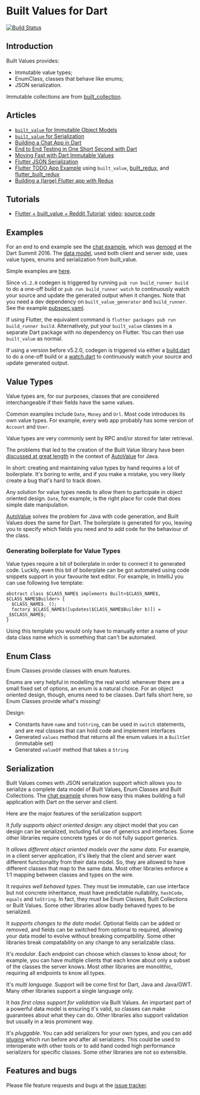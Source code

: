 # Built Values for Dart
[![Build Status](https://travis-ci.org/google/built_value.dart.svg?branch=master)](https://travis-ci.org/google/built_value.dart)
## Introduction

Built Values provides:

- Immutable value types;
- EnumClass, classes that behave like enums;
- JSON serialization.

Immutable collections are from
[built_collection](https://github.com/google/built_collection.dart#built-collections-for-dart).

## Articles

- [`built_value` for Immutable Object Models](https://medium.com/@davidmorgan_14314/darts-built-value-for-immutable-object-models-83e2497922d4#.48dyezxcl)
- [`built_value` for Serialization](https://medium.com/@davidmorgan_14314/darts-built-value-for-serialization-f5db9d0f4159#.h12y94wu7)
- [Building a Chat App in Dart](https://medium.com/@davidmorgan_14314/building-a-chat-app-in-dart-815fcd0e5a31#.ku4vtbmk2)
- [End to End Testing in One Short Second with Dart](https://medium.com/@davidmorgan_14314/end-to-end-testing-in-one-short-second-with-dart-e699c8146fd6#.c7xfxohg4)
- [Moving Fast with Dart Immutable Values](https://medium.com/@davidmorgan_14314/moving-fast-with-dart-immutable-values-1e717925fafb)
- [Flutter JSON Serialization](https://aloisdeniel.github.io/flutter-json-serialization/)
- [Flutter TODO App Example](https://gitlab.com/brianegan/flutter_architecture_samples/tree/master/example/built_redux)
  using `built_value`, [built_redux](https://pub.dartlang.org/packages/built_redux), and [flutter_built_redux](https://pub.dartlang.org/packages/flutter_built_redux)
- [Building a (large) Flutter app with Redux](https://hillelcoren.com/2018/06/01/building-a-large-flutter-app-with-redux/)

## Tutorials

 - [Flutter + built_value + Reddit Tutorial](https://steemit.com/utopian-io/@tensor/building-immutable-models-with-built-value-and-built-collection-in-dart-s-flutter-framework);
   [video](https://www.youtube.com/watch?v=hNbOSSgpneI);
   [source code](https://github.com/tensor-programming/built_flutter_tutorial)

## Examples

For an end to end example see the
[chat example](https://github.com/google/built_value.dart/tree/master/chat_example), which was
[demoed](https://www.youtube.com/watch?v=TMeJxWltoVo) at the Dart Summit 2016.
The
[data model](https://github.com/google/built_value.dart/blob/master/chat_example/lib/data_model/data_model.dart),
used both client and server side, uses value types, enums and serialization from
built_value.

Simple examples are
[here](https://github.com/google/built_value.dart/tree/master/example/lib/example.dart).

Since `v5.2.0` codegen is triggered by running `pub run build_runner build` to
do a one-off build or `pub run build_runner watch` to continuously watch your
source and update the generated output when it changes. Note that you need a
dev dependency on `built_value_generator` and `build_runner`. See the example
[pubspec.yaml](https://github.com/google/built_value.dart/blob/master/example/pubspec.yaml).

If using Flutter, the equivalent command is `flutter packages pub run build_runner build`.
Alternatively, put your `built_value` classes in a separate Dart package with no dependency
on Flutter. You can then use `built_value` as normal.

If using a version before v5.2.0, codegen is triggered via either a
[build.dart](https://github.com/google/built_value.dart/blob/92783c27a08ac3c73f28bb08736b9d4a30fa3b7e/example/tool/build.dart)
to do a one-off build or a
[watch.dart](https://github.com/google/built_value.dart/blob/92783c27a08ac3c73f28bb08736b9d4a30fa3b7e/example/tool/watch.dart)
to continuously watch your source and update generated output.

## Value Types

Value types are, for our purposes, classes that are considered
interchangeable if their fields have the same values.

Common examples include `Date`, `Money` and `Url`. Most code introduces
its own value types. For example, every web app probably has some
version of `Account` and `User`.

Value types are very commonly sent by RPC and/or stored for later
retrieval.

The problems that led to the creation of the Built Value library have
been
[discussed at great length](https://docs.google.com/presentation/d/14u_h-lMn7f1rXE1nDiLX0azS3IkgjGl5uxp5jGJ75RE/edit)
in the context of
[AutoValue](https://github.com/google/auto/tree/master/value#autovalue)
for Java.

In short: creating and maintaining value types by hand requires a lot of
boilerplate. It's boring to write, and if you make a mistake, you very
likely create a bug that's hard to track down.

Any solution for value types needs to allow them to participate in object
oriented design. `Date`, for example, is the right place for code that
does simple date manipulation.

[AutoValue](https://github.com/google/auto/tree/master/value#autovalue)
solves the problem for Java with code generation, and Built Values does
the same for Dart. The boilerplate is generated for you, leaving you to
specify which fields you need and to add code for the behaviour of the
class.

### Generating boilerplate for Value Types

Value types require a bit of boilerplate in order to connect it to generated
code. Luckily, even this bit of boilerplate can be got automated using code
snippets support in your favourite text editor. For example, in IntelliJ you
can use following live template:

```
abstract class $CLASS_NAME$ implements Built<$CLASS_NAME$, $CLASS_NAME$Builder> {
  $CLASS_NAME$._();
  factory $CLASS_NAME$([updates($CLASS_NAME$Builder b)]) = _$$CLASS_NAME$;
}
```

Using this template you would only have to manually enter a name of your data
class name which is something that can't be automated.

## Enum Class

Enum Classes provide classes with enum features.

Enums are very helpful in modelling the real world: whenever there are a
small fixed set of options, an enum is a natural choice. For an object
oriented design, though, enums need to be classes. Dart falls short here,
so Enum Classes provide what's missing!

Design:

- Constants have `name` and `toString`, can be used in `switch` statements,
  and are real classes that can hold code and implement interfaces
- Generated `values` method that returns all the enum values in a `BuiltSet` (immutable set)
- Generated `valueOf` method that takes a `String`

## Serialization

Built Values comes with JSON serialization support which allows you to
serialize a complete data model of Built Values, Enum Classes and
Built Collections. The
[chat example](https://github.com/google/built_value.dart/tree/master/chat_example) shows 
how easy this makes building a full application with Dart on the server and
client.

Here are the major features of the serialization support:

It _fully supports object oriented design_: any object model that you can 
design can be serialized, including full use of generics and interfaces.
Some other libraries require concrete types or do not fully support generics.

It _allows different object oriented models over the same data_. For
example, in a client server application, it's likely that the client and server
want different functionality from their data model. So, they are allowed to have
different classes that map to the same data. Most other libraries enforce a 1:1
mapping between classes and types on the wire.

It _requires well behaved types_. They must be immutable, can use
interface but not concrete inheritance, must have predictable nullability,
`hashCode`, `equals` and `toString`. In fact, they must be Enum Classes, Built
Collections or Built Values. Some other libraries allow badly behaved types to
be serialized.

It _supports changes to the data model_. Optional fields can be added or
removed, and fields can be switched from optional to required, allowing your
data model to evolve without breaking compatbility. Some other libraries break
compatability on any change to any serializable class.

It's _modular_. Each endpoint can choose which classes to know about;
for example, you can have multiple clients that each know about only a subset of
the classes the server knows. Most other libraries are monolithic, requiring all
endpoints to know all types.

It's _multi language_. Support will be come first for Dart, Java and
Java/GWT. Many other libraries support a single language only.

It _has first class support for validation_ via Built Values. An important 
part of a powerful data model is ensuring it's valid, so classes can make
guarantees about what they can do. Other libraries also support validation
but usually in a less prominent way.

It's _pluggable_. You can add serializers for your own types, and you can add
[plugins](https://github.com/google/built_value.dart/blob/master/built_value/lib/standard_json_plugin.dart)
which run before and after all serializers. This could be used to
interoperate with other tools or to add hand coded high performance serializers
for specific classes. Some other libraries are not so extensible.

## Features and bugs

Please file feature requests and bugs at the [issue tracker][tracker].

[tracker]: https://github.com/google/built_value.dart/issues
